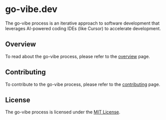 # go-vibe.dev

The go-vibe process is an iterative approach to software development that leverages AI-powered coding IDEs (like Cursor) to accelerate development.

## Overview

To read about the go-vibe process, please refer to the [overview](./docs/overview.md) page.

## Contributing

To contribute to the go-vibe process, please refer to the [contributing](./contributing.md) page.

## License

The go-vibe process is licensed under the [MIT License](./LICENSE).
